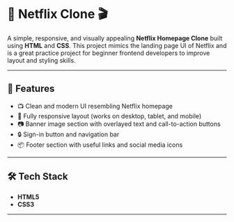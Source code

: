 # 🎥 Netflix Clone 🎬

A simple, responsive, and visually appealing **Netflix Homepage Clone** built using **HTML** and **CSS**. This project mimics the landing page UI of Netflix and is a great practice project for beginner frontend developers to improve layout and styling skills.

---

## 🚀 Features

- 📺 Clean and modern UI resembling Netflix homepage
- 🎨 Fully responsive layout (works on desktop, tablet, and mobile)
- 📷 Banner image section with overlayed text and call-to-action buttons
- 🔒 Sign-in button and navigation bar
- 📦 Footer section with useful links and social media icons

---

## 🛠️ Tech Stack

- **HTML5**
- **CSS3**

---
